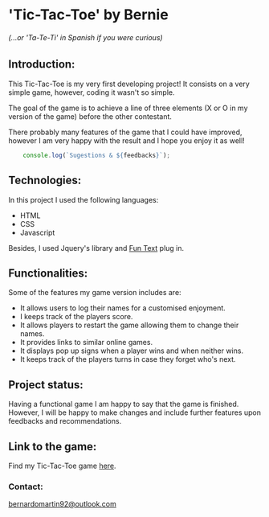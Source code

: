 # 'Tic-Tac-Toe' by Bernie
###### (...or 'Ta-Te-Ti' in Spanish if you were curious)

## Introduction:

This Tic-Tac-Toe is my very first developing project! It consists on a very simple game, however, coding it wasn't so simple.

The goal of the game is to achieve a line of three elements (X or O in my version of the game) before the other contestant.

There probably many features of the game that I could have improved, however I am very happy with the result and I hope you enjoy it as well!

``` javascript
    console.log(`Sugestions & ${feedbacks}`);
```

## Technologies:

In this project I used the following languages:
  * HTML
  * CSS
  * Javascript

Besides, I used Jquery's library and [Fun Text](http://briznad.github.io/funText/) plug in.

## Functionalities:

Some of the features my game version includes are:

* It allows users to log their names for a customised enjoyment.
* I keeps track of the players score.
* It allows players to restart the game allowing them to change their names.
* It provides links to similar online games.
* It displays pop up signs when a player wins and when neither wins.
* It keeps track of the players turns in case they forget who's next.

## Project status:

Having a functional game I am happy to say that the game is finished. However, I will be happy to make changes and include further features upon feedbacks and recommendations.

## Link to the game:
Find my Tic-Tac-Toe game [here](https://bernardomar.github.io/project0/).

### Contact:
bernardomartin92@outlook.com
